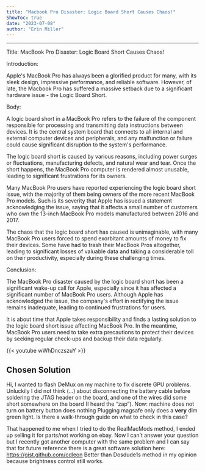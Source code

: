 ```yaml
---
title: "Macbook Pro Disaster: Logic Board Short Causes Chaos!"
ShowToc: true 
date: "2023-07-08"
author: "Erin Miller"
---
```

*****
Title: MacBook Pro Disaster: Logic Board Short Causes Chaos!

Introduction:

Apple's MacBook Pro has always been a glorified product for many, with its sleek design, impressive performance, and reliable software. However, of late, the Macbook Pro has suffered a massive setback due to a significant hardware issue - the Logic Board Short.

Body:

A logic board short in a MacBook Pro refers to the failure of the component responsible for processing and transmitting data instructions between devices. It is the central system board that connects to all internal and external computer devices and peripherals, and any malfunction or failure could cause significant disruption to the system's performance.

The logic board short is caused by various reasons, including power surges or fluctuations, manufacturing defects, and natural wear and tear. Once the short happens, the MacBook Pro computer is rendered almost unusable, leading to significant frustrations for its owners.

Many MacBook Pro users have reported experiencing the logic board short issue, with the majority of them being owners of the more recent MacBook Pro models. Such is its severity that Apple has issued a statement acknowledging the issue, saying that it affects a small number of customers who own the 13-inch MacBook Pro models manufactured between 2016 and 2017.

The chaos that the logic board short has caused is unimaginable, with many MacBook Pro users forced to spend exorbitant amounts of money to fix their devices. Some have had to trash their MacBook Pros altogether, leading to significant losses of valuable data and taking a considerable toll on their productivity, especially during these challenging times.

Conclusion:

The MacBook Pro disaster caused by the logic board short has been a significant wake-up call for Apple, especially since it has affected a significant number of MacBook Pro users. Although Apple has acknowledged the issue, the company's effort in rectifying the issue remains inadequate, leading to continued frustrations for users.

It is about time that Apple takes responsibility and finds a lasting solution to the logic board short issue affecting MacBook Pro. In the meantime, MacBook Pro users need to take extra precautions to protect their devices by seeking regular check-ups and backup their data regularly.

{{< youtube wWhDnczszuY >}} 



## Chosen Solution
 Hi, I wanted to flash DeMux on my machine to fix discrete GPU problems.
Unluckily I did not think (…) about disconnecting the battery cable before soldering the JTAG header on the board, and one of the wires did some short somewhere on the board (I heard the “zap”).
Now:
machine does not turn on
battery  button does nothing
Plugging magsafe only does a **very** dim green light.
Is there a walk-through guide on what to check in this case?

 That happened to me when I tried to do the RealMacMods method, I ended up selling it for parts/not working on ebay.
Now I can’t answer your question but I recently got another computer with the same problem and I can say that for future reference there is a great software solution here:
https://gist.github.com/cdleon
Better than Dosdude1s method in my opinion because brightness control still works.




